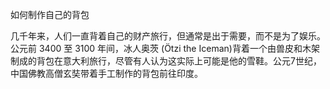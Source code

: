 如何制作自己的背包


几千年来，人们一直背着自己的财产旅行，但通常是出于需要，而不是为了娱乐。
公元前 3400 至 3100 年间，冰人奥茨 (Ötzi the Iceman)背着一个由兽皮和木架制成的背包在意大利旅行，尽管有人认为这实际上可能是他的雪鞋。公元7世纪，中国佛教高僧玄奘带着手工制作的背包前往印度。

